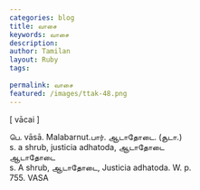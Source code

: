 ```yaml
---
categories: blog
title: வாசை
keywords: வாசை
description: 
author: Tamilan
layout: Ruby
tags: 
 
permalink: வாசை
featured: /images/ttak-48.png
---
```

  
[ vācai ]  
  
பெ. vāsā. Malabarnut.பார். ஆடாதோடை. (சூடா.)  
s. a shrub, justicia adhatoda, ஆடாதோடை  
ஆடாதோடை  
s. A shrub, ஆடாதோடை, Justicia adhatoda. W. p.   
755. VASA